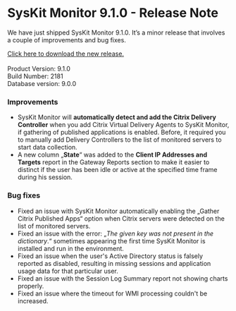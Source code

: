 # SysKit Monitor 9.1.0 - Release Note

We have just shipped SysKit Monitor 9.1.0.  It’s a minor release that involves a couple of improvements and bug fixes. 

[Click here to download the new release.   
](https://www.syskit.com/products/monitor/download)   
Product Version: 9.1.0   
Build Number: 2181   
Database version: 9.0.0 

### Improvements

* SysKit Monitor will **automatically detect and add the Citrix Delivery Controller** when you add Citrix Virtual Delivery Agents to SysKit Monitor, if gathering of published applications is enabled. Before, it required you to manually add Delivery Controllers to the list of monitored servers to start data collection. 
* A new column „**State**“ was added to the **Client IP Addresses and Targets** report in the Gateway Reports section to make it easier to distinct if the user has been idle or active at the specified time frame during his session. 

### Bug fixes

* Fixed an issue with SysKit Monitor automatically enabling the „Gather Citrix Published Apps“ option when Citrix servers were detected on the list of monitored servers. 
* Fixed an issue with the error: „_The given key was not present in the dictionary_.“ sometimes appearing the first time SysKit Monitor is installed and run in the environment.  
* Fixed an issue when the user's Active Directory status is falsely reported as disabled, resulting in missing sessions and application usage data for that particular user. 
* Fixed an issue with the Session Log Summary report not showing charts properly. 
* Fixed an issue where the timeout for WMI processing couldn't be increased.  

